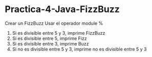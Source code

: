 # Practica-4-Java-FizzBuzz
Crear un FizzBuzz
Usar el operador module %

1. Si es divisible entre 5 y 3, imprime FizzBuzz
2. Si es divisible entre 5, imprime Fizz
3. Si es divisible entre 3, imprime Buzz
4. Si no es divisible entre 5 y 3, imprime no es divisible entre 5 y 3
   
```java
  
```
